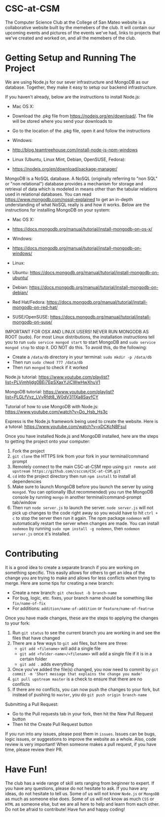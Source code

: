 # CSC-at-CSM
The Computer Science Club at the College of San Mateo website is a collaborative website built by the memebers of the club. It will contain our upcoming events and pictures of the events we've had, links to projects that we've created and worked on, and all the memebers of the club.

# Getting Setup and Running The Project
We are using Node.js for our sever infrastructure and MongoDB as our database. Together, they make it easy to setup our backend infrastructure.

If you haven't already, below are the instructions to install Node.js:
  * Mac OS X:
   * Download the .pkg file from https://nodejs.org/en/download/. The file will be stored where you send your downloads to
   * Go to the location of the .pkg file, open it and follow the instructions
  
  * Windows: 
   * http://blog.teamtreehouse.com/install-node-js-npm-windows
  
  * Linux (Ubuntu, Linux Mint, Debian, OpenSUSE, Fedora):
   * https://nodejs.org/en/download/package-manager/

MongoDB is a NoSQL database. A NoSQL (originally referring to "non SQL" or "non relational") database provides a mechanism for storage and retrieval of data which is modeled in means other than the tabular relations used in relational databases. You can read https://www.mongodb.com/nosql-explained to get an in-depth understanding of what NoSQL really is and how it works. Below are the instructions for installing MongoDB on your system:
 * Mac OS X:
  * https://docs.mongodb.org/manual/tutorial/install-mongodb-on-os-x/
 
 * Windows:
  * https://docs.mongodb.org/manual/tutorial/install-mongodb-on-windows/
  
 * Linux:
  * Ubuntu: https://docs.mongodb.org/manual/tutorial/install-mongodb-on-ubuntu/ 
  * Debian: https://docs.mongodb.org/manual/tutorial/install-mongodb-on-debian/
  * Red Hat/Fedora: https://docs.mongodb.org/manual/tutorial/install-mongodb-on-red-hat/
  * SUSE/OpenSUSE: https://docs.mongodb.org/manual/tutorial/install-mongodb-on-suse/

IMPORTANT FOR OSX AND LINUX USERS! NEVER RUN MONGODB AS ROOT (sudo). For most Linux distributions, the installation instructions tell you to run `sudo service mongod start` to start MongoDB and `sudo service mongod stop` to stop it. DO NOT do this. To avoid this, do the following:
 * Create a `/data/db` directory in your terminal: `sudo mkdir -p /data/db`
 * Then run `sudo chmod 777 /data/db`
 * Then run `mongod` to check if it worked

Node.js tutorial: https://www.youtube.com/playlist?list=PLVjmhljdg0BEj7EpSXaxYJiCWwHwXhuV1

MongoDB tutorial: https://www.youtube.com/playlist?list=PLGLfVvz_LVvRfdt8_W0dV311Xa8SayfCY

Tutorial of how to use MongoDB with Node.js: https://www.youtube.com/watch?v=Do_Hsb_Hs3c

Express is the Node.js framework being used to create the website. Here is a tutoral: https://www.youtube.com/watch?v=xDCKcNBFsuI 

Once you have installed Node.js and MongoDB installed, here are the steps to getting the project onto your computer:
  1. Fork the project
  2. `git clone` the HTTPS link from your fork in your terminal/command prompt
  3. Remotely connect to the main CSC-at-CSM repo using `git remote add upstream https://github.com/csccsm/CSC-at-CSM.git`
  4. `cd` into the project directory then run `npm install` to install all dependencies
  5. Make sure to launch MongoDB before you launch the server by using `mongod`. You can optionally (But recommended) you run the MongoDB console by running `mongo` in another terminal/command-prompt tab/window
  6. Then run `node server.js` to launch the server. `node server.js` will not pick up changes to the code right away so you would have to hit `ctrl + c` to stop the server then run it again. The npm package `nodemon` will automatically restart the server when changes are made. You can install `nodemon` by running `sudo npm install -g nodemon`, then `nodemon server.js` once it's installed.

# Contributing
It is a good idea to create a separate branch if you are working on something specific. This easily allows for others to get an idea of the change you are trying to make and allows for less conflicts when trying to merge. Here are some tips for creating a new branch:
 * Create a new branch: `git checkout -b branch-name`
 * For bug, logic, etc. fixes, your branch name should be something like `fix/name-of-fix`
 * For additions: `addition/name-of-addition` or `feature/name-of-featrue`

Once you have made changes, these are the steps to applying the changes to your fork:
  1. Run `git status` to see the current branch you are working in and see the files that have changed
  2. There are a few ways to `git add` files, but here are three:
      * `git add <filename>` will add a single file
      * `git add <folder-name>/<filename>` will add a single file if it is in a certain folder
      * `git add .` adds everything
  3. Once you've added the file(s) changed, you now need to commit by `git commit -m 'Short message that explains the change you made'`
  4. `git pull upstream master` is a check to ensure that there are no conflicts
  5. If there are no conflicts, you can now push the changes to your fork, but instead of pushing to `master`, you do `git push origin branch-name`

Submitting a Pull Request:
  * Go to the Pull requests tab in your fork, then hit the New Pull Request button
  * Then hit the Create Pull Request button

If you run into any issues, please post them in `issues`. Issues can be bugs, logic issues, or suggestions to improve the website as a whole. Also, code review is very important! When someone makes a pull request, if you have time, please review their PR.

# Have Fun!
The club has a wide range of skill sets ranging from beginner to expert. If you have any questions, please do not hesitate to ask. If you have any ideas, do not hesitate to tell us. Some of us will not know `Node.js` or `MongoDB` as much as someone else does. Some of us will not know as much `CSS` or `HTML` as someone else, but we are all here to help and learn from each other. Do not be afraid to contribute! Have fun and happy coding!
